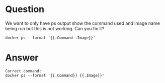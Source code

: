 # Question

We want to only have ps output show the command used and image name being run but this is not working.
Can you fix it?

    docker ps --format '{{.Command .Image}}'

# Answer
    Correct command:
    docker ps --format '{{.Command}} {{.Image}}'

